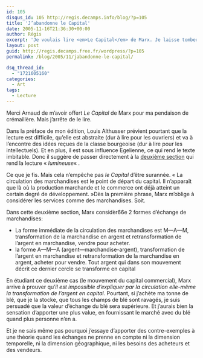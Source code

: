 ```yaml
---
id: 105
disqus_id: 105 http://regis.decamps.info/blog/?p=105
title: 'J’abandonne le Capital'
date: 2005-11-16T21:36:30+00:00
author: Régis
excerpt: 'Je voulais lire <em>Le Capital</em> de Marx. Je laisse tomber.'
layout: post
guid: http://regis.decamps.free.fr/wordpress/?p=105
permalink: /blog/2005/11/jabandonne-le-capital/

dsq_thread_id:
  - "1721605160"
categories:
  - Art
tags:
  - Lecture
---
```

Merci Arnaud de m’avoir offert _Le Capital_ de Marx pour ma pendaison de crémaillère. Mais j’arrête de le lire.

Dans la préface de mon édition, Louis Althusser prévient pourtant que la lecture est difficile, qu’elle est abstraite (dur à lire pour les ouvriers) et va à l’encontre des idées reçues de la classe bourgeoise (dur à lire pour les intellectuels). Et en plus, il est sous influence Egelienne, ce qui rend le texte imbitable. Donc il suggère de passer directement à la [deuxième section](http://www.marxists.org/francais/marx/works/1867/Capital-I/kmcapI-4.htm) qui rend la lecture « _lumineuse_« .

Ce que je fis. Mais cela n&#8217;empêche pas _le Capital_ d’être surannée. « La circulation des marchandises est le point de départ du capital. Il n’apparaît que là où la production marchande et le commerce ont déjà atteint un certain degré de développement. »Dès la première phrase, Marx m’oblige à considérer les services comme des marchandises. Soit.

Dans cette deuxième section, Marx considèr66e 2 formes d’échange de marchandises:

  * La forme immédiate de la circulation des marchandises est M—A—M, transformation de la marchandise en argent et retransformation de l’argent en marchandise, vendre pour acheter.
  * la forme A—M—A (argent—marchandise-argent), transformation de l’argent en marchandise et retransformation de la marchandise en argent, acheter pour vendre. Tout argent qui dans son mouvement décrit ce dernier cercle se transforme en capital

En étudiant ce deuxième cas (le mouvement du capital commercial), Marx arrive à prouver qu’_il est impossible d’expliquer par la circulation elle-même la transformation de l’argent en capital_. Pourtant, si j’achète ma tonne de blé, que je la stocke, que tous les champs de blé sont ravagés, je suis persuadé que la valeur d’échange du blé sera supérieure. Et j’aurais bien la sensation d’apporter une plus value, en fournissant le marché avec du blé quand plus personne n’en a.

Et je ne sais même pas pourquoi j’essaye d’apporter des contre-exemples à une théorie quand les échanges ne prenne en compte ni la dimension temporelle, ni la dimension géographique, ni les besoins des acheteurs et des vendeurs.

